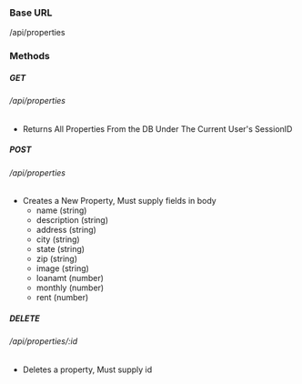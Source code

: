 ### Base URL

/api/properties

### Methods

##### GET
###### /api/properties
* Returns All Properties From the DB Under The Current User's SessionID
##### POST
###### /api/properties
* Creates a New Property, Must supply fields in body
  * name (string)
  * description (string)
  * address (string)
  * city (string)
  * state (string)
  * zip (string)
  * image (string)
  * loanamt (number)
  * monthly (number)
  * rent (number)
##### DELETE
###### /api/properties/:id
* Deletes a property, Must supply id